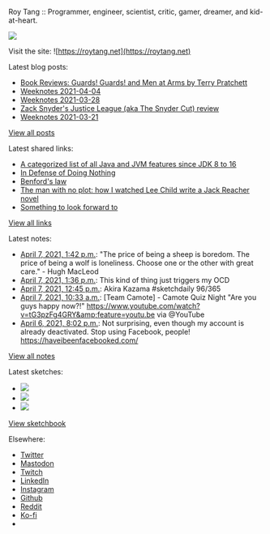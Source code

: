 Roy Tang :: Programmer, engineer, scientist, critic, gamer, dreamer, and kid-at-heart.

![](https://roytang.net/static/img/profile.jpg)

Visit the site: ![https://roytang.net](https://roytang.net)

Latest blog posts:

- [Book Reviews: Guards! Guards! and Men at Arms by Terry Pratchett](https://roytang.net/2021/04/discworld-city-watch/)
- [Weeknotes 2021-04-04](https://roytang.net/2021/04/weeknotes-2021-04-04/)
- [Weeknotes 2021-03-28](https://roytang.net/2021/03/weeknotes-2021-03-28/)
- [Zack Snyder&#x27;s Justice League (aka The Snyder Cut) review](https://roytang.net/2021/03/snyder-cut/)
- [Weeknotes 2021-03-21](https://roytang.net/2021/03/weeknotes-2021-03-21/)

[View all posts](https://roytang.net/blog)

Latest shared links:

- [A categorized list of all Java and JVM features since JDK 8 to 16](https://roytang.net/2021/04/a-categorized-list-of-all-java-and-jvm-features-since-jdk-8-to-16/)
- [In Defense of Doing Nothing](https://roytang.net/2021/04/in-defense-of-doing-nothing/)
- [Benford&#x27;s law](https://roytang.net/2021/04/benfords-law/)
- [The man with no plot: how I watched Lee Child write a Jack Reacher novel](https://roytang.net/2021/04/the-man-with-no-plot-how-i-watched-lee-child-write-a-jack-reacher-novel/)
- [Something to look forward to](https://roytang.net/2021/03/something-to-look-forward-to/)

[View all links](https://roytang.net/links)

Latest notes:

- [April 7, 2021, 1:42 p.m.](https://roytang.net/2021/04/3ac092f01e360750d83d1beb1112efa0/): &quot;The price of being a sheep is boredom. The price of being a wolf is loneliness. Choose one or the other with great care.&quot; - Hugh MacLeod
- [April 7, 2021, 1:36 p.m.](https://roytang.net/2021/04/1379669263372353538/): This kind of thing just triggers my OCD
- [April 7, 2021, 12:45 p.m.](https://roytang.net/2021/04/1379656430081351687/): Akira Kazama #sketchdaily 96/365
- [April 7, 2021, 10:33 a.m.](https://roytang.net/2021/04/1379623251479908354/): [Team Camote] - Camote Quiz Night &quot;Are you guys happy now?!&quot; https://www.youtube.com/watch?v=tG3pzFg4GRY&amp;feature=youtu.be via @YouTube
- [April 6, 2021, 8:02 p.m.](https://roytang.net/2021/04/1379404077319168000/): Not surprising, even though my account is already deactivated. Stop using Facebook, people! https://haveibeenfacebooked.com/

[View all notes](https://roytang.net/notes)

Latest sketches:


- ![](https://roytang.net/media/cache/dc/fd/dcfd8c344649388a0bbb3960fd2b61ea.jpg)
- ![](https://roytang.net/media/cache/b2/f5/b2f5c2da5af483f4c82f1b058dcb2ba4.jpg)
- ![](https://roytang.net/media/cache/68/05/6805da3076962e6267def08319fea1aa.jpg)

[View sketchbook](https://roytang.net/albums/sketchbook)


Elsewhere:

- [Twitter](https://twitter.com/roytang)
- [Mastodon](https://mastodon.technology/@roytang)
- [Twitch](https://twitch.tv/twitchyroy)
- [LinkedIn](https://www.linkedin.com/in/roytang)
- [Instagram](https://instagram.com/roytang0400)
- [Github](https://github.com/roytang)
- [Reddit](https://reddit.com/u/hungryroy)
- [Ko-fi](https://ko-fi.com/roytang)
- [](mailto:hello@roytang.net)